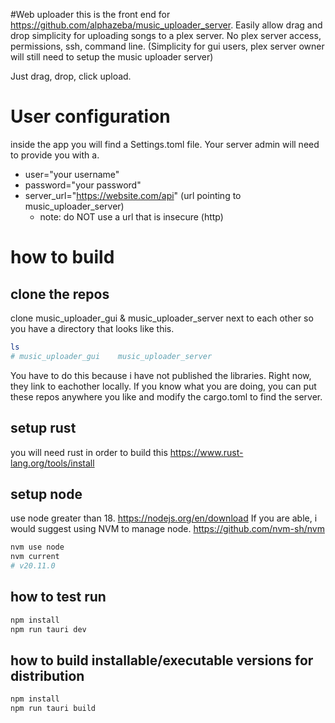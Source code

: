 #Web uploader
this is the front end for https://github.com/alphazeba/music_uploader_server.
Easily allow drag and drop simplicity for uploading songs to a plex server.  No plex server access, permissions, ssh, command line. (Simplicity for gui users, plex server owner will still need to setup the music uploader server)

Just drag, drop, click upload.

# User configuration
inside the app you will find a Settings.toml file.
Your server admin will need to provide you with a.
- user="your username"
- password="your password"
- server_url="https://website.com/api" (url pointing to music_uploader_server)
    - note: do NOT use a url that is insecure (http)

# how to build
## clone the repos
clone music_uploader_gui & music_uploader_server next to each other so you have a directory that looks like this.
```bash
ls
# music_uploader_gui    music_uploader_server
```
You have to do this because i have not published the libraries. Right now, they link to eachother locally.  If you know what you are doing, you can put these repos anywhere you like and modify the cargo.toml to find the server.

## setup rust
you will need rust in order to build this https://www.rust-lang.org/tools/install

## setup node
use node greater than 18. https://nodejs.org/en/download
If you are able, i would suggest using NVM to manage node. https://github.com/nvm-sh/nvm
```bash
nvm use node
nvm current
# v20.11.0
```

## how to test run
```bash
npm install
npm run tauri dev
```

## how to build installable/executable versions for distribution
```bash
npm install
npm run tauri build
```
